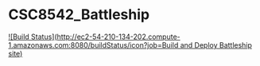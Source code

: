 # CSC8542_Battleship

[![Build Status](http://ec2-54-210-134-202.compute-1.amazonaws.com:8080/buildStatus/icon?job=Build and Deploy Battleship site)](http://ec2-54-210-134-202.compute-1.amazonaws.com:8080/job/Build%20and%20Deploy%20Battleship%20site/)